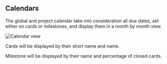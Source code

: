 ## Calendars

The global and project calendar take into consideration all due dates, set either on cards or milestones, and display them in a month by month view.

<img class="pure-img" src="{{relativeRootPath}}/images/en/calendar.png" alt="Calendar view">

Cards will be displayed by their short name and name.

Milestone will be displayed by their name and percentage of closed cards.
